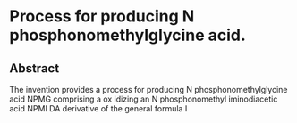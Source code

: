 # Process for producing N phosphonomethylglycine acid.

## Abstract
The invention provides a process for producing N phosphonomethylglycine acid NPMG comprising a ox idizing an N phosphonomethyl iminodiacetic acid NPMI DA derivative of the general formula I